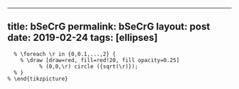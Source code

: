 ---
 title: bSeCrG
 permalink: bSeCrG
 layout: post
 date: 2019-02-24
 tags: [ellipses]
 ---

```latex% \begin{tikzpicture}[vue espace={(60,20)}]
  % \foreach \r in {0,0.1,...,2} {
    % \draw [draw=red, fill=red!20, fill opacity=0.25]
          % (0,0,\r) circle ({sqrt(\r)});
  % }
% \end{tikzpicture}
```